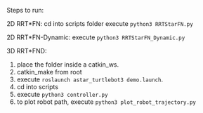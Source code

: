 Steps to run:

2D RRT*FN:
cd into scripts folder
execute `python3 RRTStarFN.py`

2D RRT*FN-Dynamic:
execute `python3 RRTStarFN_Dynamic.py`

3D RRT*FND:
1. place the folder inside a catkin_ws.
2. catkin_make from root
3. execute `roslaunch astar_turtlebot3 demo.launch`.
4. cd into scripts
5. execute `python3 controller.py`
6. to plot robot path, execute `python3 plot_robot_trajectory.py`
